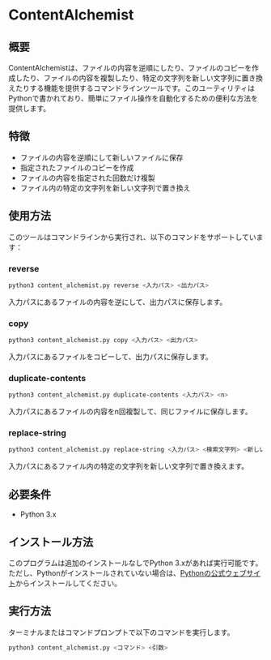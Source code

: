 # ContentAlchemist
概要
--

ContentAlchemistは、ファイルの内容を逆順にしたり、ファイルのコピーを作成したり、ファイルの内容を複製したり、特定の文字列を新しい文字列に置き換えたりする機能を提供するコマンドラインツールです。このユーティリティはPythonで書かれており、簡単にファイル操作を自動化するための便利な方法を提供します。

特徴
--

*   ファイルの内容を逆順にして新しいファイルに保存
*   指定されたファイルのコピーを作成
*   ファイルの内容を指定された回数だけ複製
*   ファイル内の特定の文字列を新しい文字列で置き換え

使用方法
----

このツールはコマンドラインから実行され、以下のコマンドをサポートしています：

### reverse
```bash
python3 content_alchemist.py reverse <入力パス> <出力パス>
```

入力パスにあるファイルの内容を逆にして、出力パスに保存します。

### copy

```bash
python3 content_alchemist.py copy <入力パス> <出力パス>
```

入力パスにあるファイルをコピーして、出力パスに保存します。

### duplicate-contents

```bash
python3 content_alchemist.py duplicate-contents <入力パス> <n>
```

入力パスにあるファイルの内容をn回複製して、同じファイルに保存します。

### replace-string

```bash
python3 content_alchemist.py replace-string <入力パス> <検索文字列> <新しい文字列>
```

入力パスにあるファイル内の特定の文字列を新しい文字列で置き換えます。

必要条件
----

- Python 3.x

インストール方法
----

このプログラムは追加のインストールなしでPython 3.xがあれば実行可能です。ただし、Pythonがインストールされていない場合は、[Pythonの公式ウェブサイト](https://www.python.org/downloads/)からインストールしてください。

実行方法
----
ターミナルまたはコマンドプロンプトで以下のコマンドを実行します。

```bash
python3 content_alchemist.py <コマンド> <引数>
```

